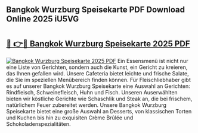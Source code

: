 ## Bangkok Wurzburg Speisekarte PDF Download Online 2025 iU5VG

# <h2><a href="http://gccceg.nevu.top/?p=Bangkok+Wurzburg+Speisekarte">🔗 👉🔴 Bangkok Wurzburg Speisekarte 2025 PDF</a></h2>

[![Bangkok Wurzburg Speisekarte 2025 PDF](https://i.imgur.com/dBaPXMq.png)](http://gccceg.nevu.top/?p=Bangkok+Wurzburg+Speisekarte)
Ein Essensmenü ist nicht nur eine Liste von Gerichten, sondern auch die Kunst, ein Gericht zu kreieren, das Ihnen gefallen wird. Unsere Cafeteria bietet leichte und frische Salate, die Sie im speziellen Menübereich finden können. Für Fleischliebhaber gibt es auf unserer Bangkok Wurzburg Speisekarte eine Auswahl an Gerichten: Rindfleisch, Schweinefleisch, Huhn und Fisch. Unseren Auserwählten bieten wir köstliche Gerichte wie Schaschlik und Steak an, die bei frischem, natürlichem Feuer zubereitet werden. Unsere Bangkok Wurzburg Speisekarte bietet eine große Auswahl an Desserts, von klassischen Torten und Kuchen bis hin zu exquisiten Crème Brûlée und Schokoladenspezialitäten.
